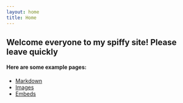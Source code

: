 ```yaml
---
layout: home
title: Home
---
```


## Welcome everyone to my spiffy site! Please leave quickly 


#### Here are some example pages:

- [Markdown](02-markdown-examples)
- [Images](03-images-examples)
- [Embeds](04-embeds-examples)
